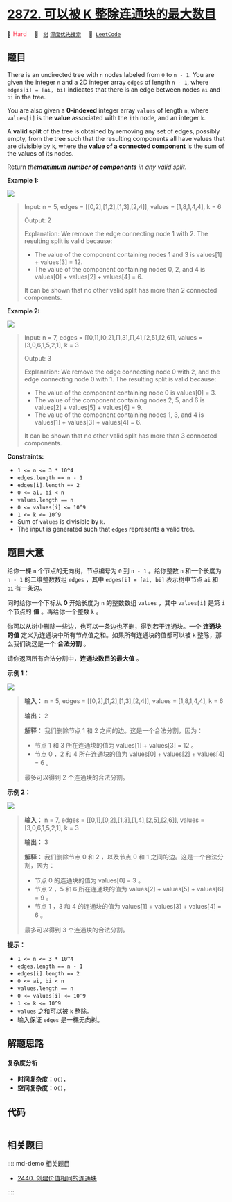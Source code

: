# [2872. 可以被 K 整除连通块的最大数目](https://leetcode.com/problems/maximum-number-of-k-divisible-components)

🔴 <font color=#ff334b>Hard</font>&emsp; 🔖&ensp; [`树`](/leetcode/outline/tag/tree.md) [`深度优先搜索`](/leetcode/outline/tag/depth-first-search.md)&emsp; 🔗&ensp;[`LeetCode`](https://leetcode.com/problems/maximum-number-of-k-divisible-components)


## 题目

There is an undirected tree with `n` nodes labeled from `0` to `n - 1`. You
are given the integer `n` and a 2D integer array `edges` of length `n - 1`,
where `edges[i] = [ai, bi]` indicates that there is an edge between nodes `ai`
and `bi` in the tree.

You are also given a **0-indexed** integer array `values` of length `n`, where
`values[i]` is the **value** associated with the `ith` node, and an integer
`k`.

A **valid split** of the tree is obtained by removing any set of edges,
possibly empty, from the tree such that the resulting components all have
values that are divisible by `k`, where the **value of a connected component**
is the sum of the values of its nodes.

Return _the**maximum number of components** in any valid split_.



**Example 1:**

![](https://assets.leetcode.com/uploads/2023/08/07/example12-cropped2svg.jpg)

> Input: n = 5, edges = [[0,2],[1,2],[1,3],[2,4]], values = [1,8,1,4,4], k = 6
> 
> Output: 2
> 
> Explanation: We remove the edge connecting node 1 with 2. The resulting split is valid because:
> - The value of the component containing nodes 1 and 3 is values[1] + values[3] = 12.
> - The value of the component containing nodes 0, 2, and 4 is values[0] + values[2] + values[4] = 6.
> 
> It can be shown that no other valid split has more than 2 connected components.

**Example 2:**

![](https://assets.leetcode.com/uploads/2023/08/07/example21svg-1.jpg)

> Input: n = 7, edges = [[0,1],[0,2],[1,3],[1,4],[2,5],[2,6]], values = [3,0,6,1,5,2,1], k = 3
> 
> Output: 3
> 
> Explanation: We remove the edge connecting node 0 with 2, and the edge connecting node 0 with 1. The resulting split is valid because:
> - The value of the component containing node 0 is values[0] = 3.
> - The value of the component containing nodes 2, 5, and 6 is values[2] + values[5] + values[6] = 9.
> - The value of the component containing nodes 1, 3, and 4 is values[1] + values[3] + values[4] = 6.
> 
> It can be shown that no other valid split has more than 3 connected components.

**Constraints:**

  * `1 <= n <= 3 * 10^4`
  * `edges.length == n - 1`
  * `edges[i].length == 2`
  * `0 <= ai, bi < n`
  * `values.length == n`
  * `0 <= values[i] <= 10^9`
  * `1 <= k <= 10^9`
  * Sum of `values` is divisible by `k`.
  * The input is generated such that `edges` represents a valid tree.


## 题目大意

给你一棵 `n` 个节点的无向树，节点编号为 `0` 到 `n - 1` 。给你整数 `n` 和一个长度为 `n - 1` 的二维整数数组 `edges`
，其中 `edges[i] = [ai, bi]` 表示树中节点 `ai` 和 `bi` 有一条边。

同时给你一个下标从 **0**  开始长度为 `n` 的整数数组 `values` ，其中 `values[i]` 是第 `i` 个节点的 **值**
。再给你一个整数 `k` 。

你可以从树中删除一些边，也可以一条边也不删，得到若干连通块。一个 **连通块的值** 定义为连通块中所有节点值之和。如果所有连通块的值都可以被 `k`
整除，那么我们说这是一个 **合法分割**  。

请你返回所有合法分割中，**连通块数目的最大值**  。



**示例 1：**

![](https://assets.leetcode.com/uploads/2023/08/07/example12-cropped2svg.jpg)

> 
> 
> 
> 
> 
> **输入：** n = 5, edges = [[0,2],[1,2],[1,3],[2,4]], values = [1,8,1,4,4], k = 6
> 
> **输出：** 2
> 
> **解释：** 我们删除节点 1 和 2 之间的边。这是一个合法分割，因为：
> - 节点 1 和 3 所在连通块的值为 values[1] + values[3] = 12 。
> - 节点 0 ，2 和 4 所在连通块的值为 values[0] + values[2] + values[4] = 6 。
> 
> 最多可以得到 2 个连通块的合法分割。

**示例 2：**

![](https://assets.leetcode.com/uploads/2023/08/07/example21svg-1.jpg)

> 
> 
> 
> 
> 
> **输入：** n = 7, edges = [[0,1],[0,2],[1,3],[1,4],[2,5],[2,6]], values = [3,0,6,1,5,2,1], k = 3
> 
> **输出：** 3
> 
> **解释：** 我们删除节点 0 和 2 ，以及节点 0 和 1 之间的边。这是一个合法分割，因为：
> - 节点 0 的连通块的值为 values[0] = 3 。
> - 节点 2 ，5 和 6 所在连通块的值为 values[2] + values[5] + values[6] = 9 。
> - 节点 1 ，3 和 4 的连通块的值为 values[1] + values[3] + values[4] = 6 。
> 
> 最多可以得到 3 个连通块的合法分割。
> 
> 



**提示：**

  * `1 <= n <= 3 * 10^4`
  * `edges.length == n - 1`
  * `edges[i].length == 2`
  * `0 <= ai, bi < n`
  * `values.length == n`
  * `0 <= values[i] <= 10^9`
  * `1 <= k <= 10^9`
  * `values` 之和可以被 `k` 整除。
  * 输入保证 `edges` 是一棵无向树。


## 解题思路

#### 复杂度分析

- **时间复杂度**：`O()`，
- **空间复杂度**：`O()`，

## 代码

```javascript

```

## 相关题目

:::: md-demo 相关题目
- [2440. 创建价值相同的连通块](https://leetcode.com/problems/create-components-with-same-value)

::::
